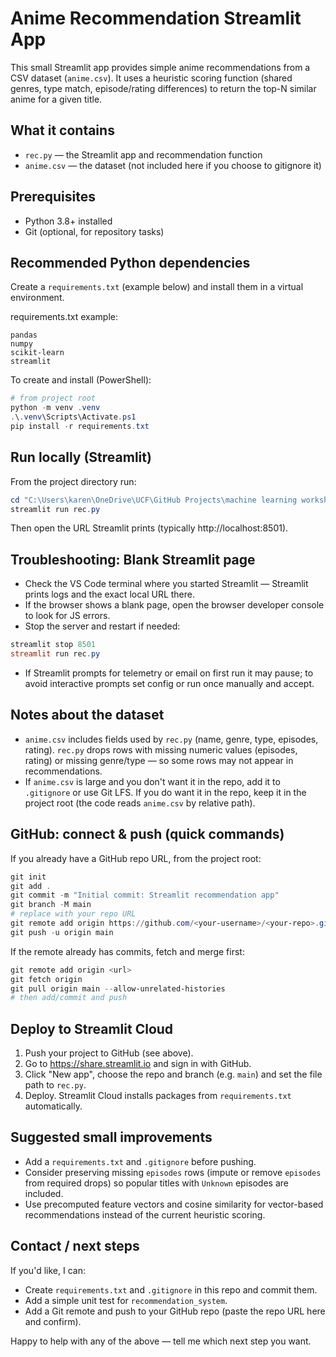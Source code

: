 # Anime Recommendation Streamlit App

This small Streamlit app provides simple anime recommendations from a CSV dataset (`anime.csv`). It uses a heuristic scoring function (shared genres, type match, episode/rating differences) to return the top-N similar anime for a given title.

## What it contains
- `rec.py` — the Streamlit app and recommendation function
- `anime.csv` — the dataset (not included here if you choose to gitignore it)

## Prerequisites
- Python 3.8+ installed
- Git (optional, for repository tasks)

## Recommended Python dependencies
Create a `requirements.txt` (example below) and install them in a virtual environment.

requirements.txt example:
```
pandas
numpy
scikit-learn
streamlit
```

To create and install (PowerShell):
```powershell
# from project root
python -m venv .venv
.\.venv\Scripts\Activate.ps1
pip install -r requirements.txt
```

## Run locally (Streamlit)
From the project directory run:
```powershell
cd "C:\Users\karen\OneDrive\UCF\GitHub Projects\machine learning workshop"
streamlit run rec.py
```

Then open the URL Streamlit prints (typically http://localhost:8501).

## Troubleshooting: Blank Streamlit page
- Check the VS Code terminal where you started Streamlit — Streamlit prints logs and the exact local URL there.
- If the browser shows a blank page, open the browser developer console to look for JS errors.
- Stop the server and restart if needed:
```powershell
streamlit stop 8501
streamlit run rec.py
```
- If Streamlit prompts for telemetry or email on first run it may pause; to avoid interactive prompts set config or run once manually and accept.

## Notes about the dataset
- `anime.csv` includes fields used by `rec.py` (name, genre, type, episodes, rating). `rec.py` drops rows with missing numeric values (episodes, rating) or missing genre/type — so some rows may not appear in recommendations.
- If `anime.csv` is large and you don't want it in the repo, add it to `.gitignore` or use Git LFS. If you do want it in the repo, keep it in the project root (the code reads `anime.csv` by relative path).

## GitHub: connect & push (quick commands)
If you already have a GitHub repo URL, from the project root:
```powershell
git init
git add .
git commit -m "Initial commit: Streamlit recommendation app"
git branch -M main
# replace with your repo URL
git remote add origin https://github.com/<your-username>/<your-repo>.git
git push -u origin main
```
If the remote already has commits, fetch and merge first:
```powershell
git remote add origin <url>
git fetch origin
git pull origin main --allow-unrelated-histories
# then add/commit and push
```

## Deploy to Streamlit Cloud
1. Push your project to GitHub (see above).
2. Go to https://share.streamlit.io and sign in with GitHub.
3. Click "New app", choose the repo and branch (e.g. `main`) and set the file path to `rec.py`.
4. Deploy. Streamlit Cloud installs packages from `requirements.txt` automatically.

## Suggested small improvements
- Add a `requirements.txt` and `.gitignore` before pushing.
- Consider preserving missing `episodes` rows (impute or remove `episodes` from required drops) so popular titles with `Unknown` episodes are included.
- Use precomputed feature vectors and cosine similarity for vector-based recommendations instead of the current heuristic scoring.

## Contact / next steps
If you'd like, I can:
- Create `requirements.txt` and `.gitignore` in this repo and commit them.
- Add a simple unit test for `recommendation_system`.
- Add a Git remote and push to your GitHub repo (paste the repo URL here and confirm).

Happy to help with any of the above — tell me which next step you want.
